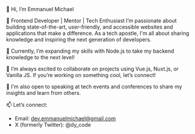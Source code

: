 
👋 Hi, I’m Emmanuel Michael

🚀 Frontend Developer | Mentor | Tech Enthusiast
I’m passionate about building state-of-the-art, user-friendly, and accessible websites and applications that make a difference. As a tech apostle, I'm all about sharing knowledge and inspiring the next generation of developers.

🌱 Currently, I’m expanding my skills with Node.js to take my backend knowledge to the next level!

💞 I’m always excited to collaborate on projects using Vue.js, Nuxt.js, or Vanilla JS. If you’re working on something cool, let’s connect!

🎤 I'm also open to speaking at tech events and conferences to share my insights and learn from others.

📫 Let’s connect:
- Email: dev.emmanuelmichael@gmail.com
- X (formerly Twitter): @dy_code
